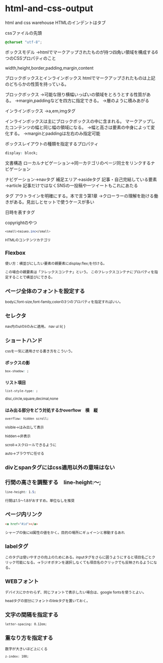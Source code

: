 # html-and-css-output
html and css warehouse
HTMLのインデントはタブ

cssファイルの先頭
```css
@charset "utf-8";
```

ボックスモデル
→htmlでマークアップされたものが持つ四角い領域を構成する6つのCSSプロパティのこと

width,height,border,padding,margin,content

ブロックボックスとインラインボックス
htmlでマークアップされたものは上記のどちらかの性質を持っている。

ブロックボックス
→可能な限り横幅いっぱいの領域をとろうとする性質がある。
→margin,paddingなどを四方に指定できる。
→層のように積みあがる


インラインボックス
→a,em,imgタグ

インラインボックスは主にブロックボックスの中に含まれる。
マークアップしたコンテンツの幅と同じ幅の領域になる。
→幅と高さは要素の中身によって変化する。
→marginとpaddingは左右のみ指定可能

ボックスレイアウトの種類を指定するプロパティ
```css
display: block;
```

文書構造
ローカルナビゲーション→同一カテゴリのページ同士をリンクするナビゲーション

ナビゲーション→navタグ
補足エリア→asideタグ
記事・自己完結している要素→article
記事だけではなくSNSの一投稿や一ツイートもこれにあたる
  
<section>タグ
アウトラインを明確にする。本で言う第1章
→クローラーの理解を助ける働きがある。見出しとセットで使うケースが多い

日時を表すタグ<time>

copyrightのやつ<small>
```css
<small>©aiueo.inc</small>
```

HTMLのコンテンツカテゴリ
  
## Flexbox
使い方：横並びにしたい要素の親要素にdisplay:flex;を付ける。

この場合の親要素は「フレックスコンテナ」という。
このフレックスコンテナにプロパティを指定することで横並びにできる。

## ページ全体のフォントを設定する
bodyにfont-size,font-family,colorの3つのプロパティを指定すればいい。

## セレクタ
nav内のulのliのみに適用。
nav ul li{ }

## ショートハンド
cssを一気に適用させる書き方をこういう。
  
### ボックスの影
```css
box-shadow: ;
```

### リスト項目
  ```css
list-style-type: ;
```
  disc,circle,square,decimal,none
  
### はみ出る部分をどう対処するかoverflow　横　縦
  ```css
overflow: hidden scroll;
```  
  
  visible→はみ出して表示
  
  hidden→非表示
  
  scroll→スクロールできるように
  
  auto→ブラウザに任せる
  
  ## divとspanタグにはcss適用以外の意味はない
  
  ## 行間の高さを調整する　line-height:～;
  
   ```css
line-height: 1.5;
```  
行間は1.5～1.8がおすすめ。単位なしを推奨


## ページ内リンク
   ```html
  <a href="#id"></a>
```  
シャープの後にid属性の値をかく。目的の場所にギュイーンと移動するあれ
  
## labelタグ
  このタグは使いやすさの向上のためにある。inputタグをさらに囲うようにすると項目名ごとクリック可能になる。→ラジオボタンを選択しなくても項目名のクリックでも反映されるようになる。
  

## WEBフォント
デバイスにかかわらず、同じフォントで表示したい場合は、google fontsを使うとよい。

headタグの部分にフォントのlinkタグを置いておく。

## 文字の間隔を指定する
   ```html
  letter-spacing: 0.12em;
```  

## 重なり方を指定する
数字が大きいほど上にくる
   ```html
  z-index: 100;
```  

